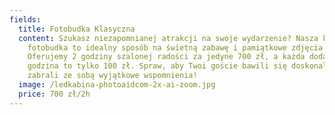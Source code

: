 ```yaml
---
fields:
  title: Fotobudka Klasyczna
  content: Szukasz niezapomnianej atrakcji na swoje wydarzenie? Nasza klasyczna
    fotobudka to idealny sposób na świetną zabawę i pamiątkowe zdjęcia!
    Oferujemy 2 godziny szalonej radości za jedyne 700 zł, a każda dodatkowa
    godzina to tylko 100 zł. Spraw, aby Twoi goście bawili się doskonale i
    zabrali ze sobą wyjątkowe wspomnienia!
  image: /ledkabina-photoaidcom-2x-ai-zoom.jpg
  price: 700 zł/2h
---
```

